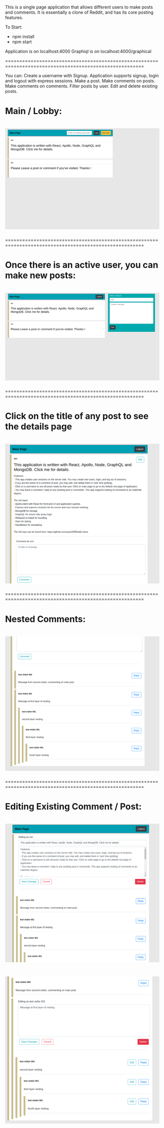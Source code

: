 This is a single page application that allows different users to make posts and comments.
It is essentially a clone of Reddit, and has its core posting features.

To Start:
- npm install
- npm start

Application is on localhost:4000
Graphiql is on localhost:4000/graphical

=======================================================================================================

You can:
Create a username with Signup. Application supports signup, login and logout with express sessions.
Make a post.
Make comments on posts.
Make comments on comments.
Filter posts by user.
Edit and delete existing posts.


# Main / Lobby:

# ![Alt text](imgs/Main.png?raw=true 'Main')
=======================================================================================================
# Once there is an active user, you can make new posts:

# ![Alt text](imgs/NewPost.png?raw=true 'NewPost')
=======================================================================================================
# Click on the title of any post to see the details page

# ![Alt text](imgs/Details.png?raw=true 'Details')
=======================================================================================================
# Nested Comments:

# ![Alt text](imgs/NestedComments.png?raw=true 'Nesting')
=======================================================================================================
# Editing Existing Comment / Post:

# ![Alt text](imgs/Edit1.png?raw=true 'Edit')

# ![Alt text](imgs/Edit2.png?raw=true 'Edit')

